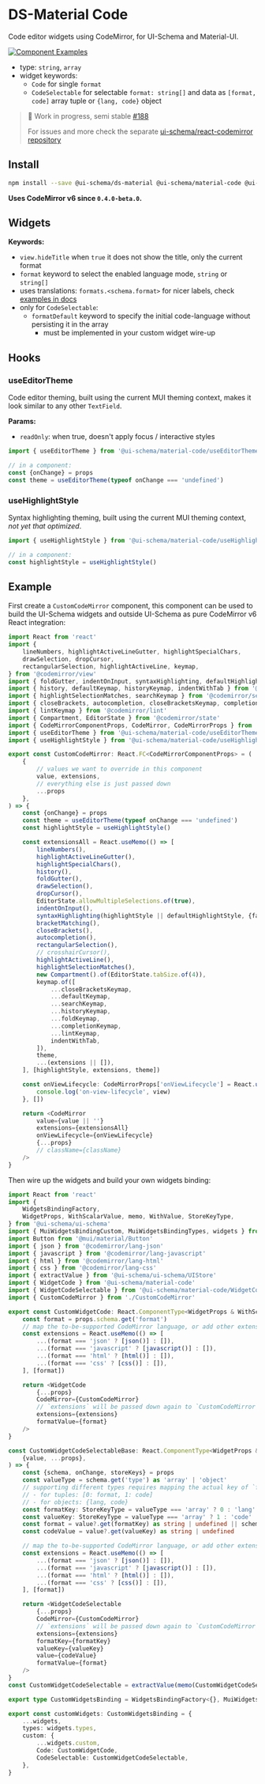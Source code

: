 # DS-Material Code

Code editor widgets using CodeMirror, for UI-Schema and Material-UI.

[![Component Examples](https://img.shields.io/badge/Examples-green?labelColor=1d3d39&color=1a6754&logoColor=ffffff&style=flat-square)](#demo-ui-generator)

- type: `string`, `array`
- widget keywords:
    - `Code` for single `format`
    - `CodeSelectable` for selectable `format: string[]` and data as `[format, code]` array tuple or `{lang, code}` object

>
> 🚧 Work in progress, semi stable [#188](https://github.com/ui-schema/ui-schema/issues/188)
>
> For issues and more check the separate [ui-schema/react-codemirror repository](https://github.com/ui-schema/react-codemirror)

## Install

```bash
npm install --save @ui-schema/ds-material @ui-schema/material-code @ui-schema/kit-codemirror @codemirror/state @codemirror/view @codemirror/language
```

**Uses CodeMirror v6 since `0.4.0-beta.0`.**

## Widgets

**Keywords:**

- `view.hideTitle` when `true` it does not show the title, only the current format
- `format` keyword to select the enabled language mode, `string` or `string[]`
- uses translations: `formats.<schema.format>` for nicer labels, check [examples in docs](https://github.com/ui-schema/ui-schema/blob/master/packages/dictionary/src/en/formats.js)
- only for `CodeSelectable`:
    - `formatDefault` keyword to specify the initial code-language without persisting it in the array
        - must be implemented in your custom widget wire-up

## Hooks

### useEditorTheme

Code editor theming, built using the current MUI theming context, makes it look similar to any other `TextField`.

**Params:**

- `readOnly`: when true, doesn't apply focus / interactive styles

```typescript jsx
import { useEditorTheme } from '@ui-schema/material-code/useEditorTheme'

// in a component:
const {onChange} = props
const theme = useEditorTheme(typeof onChange === 'undefined')
```

### useHighlightStyle

Syntax highlighting theming, built using the current MUI theming context, *not yet that optimized*.

```typescript jsx
import { useHighlightStyle } from '@ui-schema/material-code/useHighlightStyle'

// in a component:
const highlightStyle = useHighlightStyle()
```

## Example

First create a `CustomCodeMirror` component, this component can be used to build the UI-Schema widgets and outside UI-Schema as pure CodeMirror v6 React integration:

```typescript jsx
import React from 'react'
import {
    lineNumbers, highlightActiveLineGutter, highlightSpecialChars,
    drawSelection, dropCursor,
    rectangularSelection, highlightActiveLine, keymap,
} from '@codemirror/view'
import { foldGutter, indentOnInput, syntaxHighlighting, defaultHighlightStyle, bracketMatching, foldKeymap } from '@codemirror/language'
import { history, defaultKeymap, historyKeymap, indentWithTab } from '@codemirror/commands'
import { highlightSelectionMatches, searchKeymap } from '@codemirror/search'
import { closeBrackets, autocompletion, closeBracketsKeymap, completionKeymap } from '@codemirror/autocomplete'
import { lintKeymap } from '@codemirror/lint'
import { Compartment, EditorState } from '@codemirror/state'
import { CodeMirrorComponentProps, CodeMirror, CodeMirrorProps } from '@ui-schema/kit-codemirror/CodeMirror'
import { useEditorTheme } from '@ui-schema/material-code/useEditorTheme'
import { useHighlightStyle } from '@ui-schema/material-code/useHighlightStyle'

export const CustomCodeMirror: React.FC<CodeMirrorComponentProps> = (
    {
        // values we want to override in this component
        value, extensions,
        // everything else is just passed down
        ...props
    },
) => {
    const {onChange} = props
    const theme = useEditorTheme(typeof onChange === 'undefined')
    const highlightStyle = useHighlightStyle()

    const extensionsAll = React.useMemo(() => [
        lineNumbers(),
        highlightActiveLineGutter(),
        highlightSpecialChars(),
        history(),
        foldGutter(),
        drawSelection(),
        dropCursor(),
        EditorState.allowMultipleSelections.of(true),
        indentOnInput(),
        syntaxHighlighting(highlightStyle || defaultHighlightStyle, {fallback: true}),
        bracketMatching(),
        closeBrackets(),
        autocompletion(),
        rectangularSelection(),
        // crosshairCursor(),
        highlightActiveLine(),
        highlightSelectionMatches(),
        new Compartment().of(EditorState.tabSize.of(4)),
        keymap.of([
            ...closeBracketsKeymap,
            ...defaultKeymap,
            ...searchKeymap,
            ...historyKeymap,
            ...foldKeymap,
            ...completionKeymap,
            ...lintKeymap,
            indentWithTab,
        ]),
        theme,
        ...(extensions || []),
    ], [highlightStyle, extensions, theme])

    const onViewLifecycle: CodeMirrorProps['onViewLifecycle'] = React.useCallback((view) => {
        console.log('on-view-lifecycle', view)
    }, [])

    return <CodeMirror
        value={value || ''}
        extensions={extensionsAll}
        onViewLifecycle={onViewLifecycle}
        {...props}
        // className={className}
    />
}
```

Then wire up the widgets and build your own widgets binding:

```typescript jsx
import React from 'react'
import {
    WidgetsBindingFactory,
    WidgetProps, WithScalarValue, memo, WithValue, StoreKeyType,
} from '@ui-schema/ui-schema'
import { MuiWidgetsBindingCustom, MuiWidgetsBindingTypes, widgets } from '@ui-schema/ds-material/BindingType'
import Button from '@mui/material/Button'
import { json } from '@codemirror/lang-json'
import { javascript } from '@codemirror/lang-javascript'
import { html } from '@codemirror/lang-html'
import { css } from '@codemirror/lang-css'
import { extractValue } from '@ui-schema/ui-schema/UIStore'
import { WidgetCode } from '@ui-schema/material-code'
import { WidgetCodeSelectable } from '@ui-schema/material-code/WidgetCodeSelectable'
import { CustomCodeMirror } from './CustomCodeMirror'

export const CustomWidgetCode: React.ComponentType<WidgetProps & WithScalarValue> = (props) => {
    const format = props.schema.get('format')
    // map the to-be-supported CodeMirror language, or add other extensions
    const extensions = React.useMemo(() => [
        ...(format === 'json' ? [json()] : []),
        ...(format === 'javascript' ? [javascript()] : []),
        ...(format === 'html' ? [html()] : []),
        ...(format === 'css' ? [css()] : []),
    ], [format])

    return <WidgetCode
        {...props}
        CodeMirror={CustomCodeMirror}
        // `extensions` will be passed down again to `CustomCodeMirror`
        extensions={extensions}
        formatValue={format}
    />
}

const CustomWidgetCodeSelectableBase: React.ComponentType<WidgetProps & WithValue> = (
    {value, ...props},
) => {
    const {schema, onChange, storeKeys} = props
    const valueType = schema.get('type') as 'array' | 'object'
    // supporting different types requires mapping the actual key of `format` and `value` inside the non-scalar value of this component
    // - for tuples: [0: format, 1: code]
    // - for objects: {lang, code}
    const formatKey: StoreKeyType = valueType === 'array' ? 0 : 'lang'
    const valueKey: StoreKeyType = valueType === 'array' ? 1 : 'code'
    const format = value?.get(formatKey) as string | undefined || schema.get('formatDefault') as string | undefined
    const codeValue = value?.get(valueKey) as string | undefined

    // map the to-be-supported CodeMirror language, or add other extensions
    const extensions = React.useMemo(() => [
        ...(format === 'json' ? [json()] : []),
        ...(format === 'javascript' ? [javascript()] : []),
        ...(format === 'html' ? [html()] : []),
        ...(format === 'css' ? [css()] : []),
    ], [format])

    return <WidgetCodeSelectable
        {...props}
        CodeMirror={CustomCodeMirror}
        // `extensions` will be passed down again to `CustomCodeMirror`
        extensions={extensions}
        formatKey={formatKey}
        valueKey={valueKey}
        value={codeValue}
        formatValue={format}
    />
}
const CustomWidgetCodeSelectable = extractValue(memo(CustomWidgetCodeSelectableBase))

export type CustomWidgetsBinding = WidgetsBindingFactory<{}, MuiWidgetsBindingTypes<{}>, MuiWidgetsBindingCustom<{}>>

export const customWidgets: CustomWidgetsBinding = {
    ...widgets,
    types: widgets.types,
    custom: {
        ...widgets.custom,
        Code: CustomWidgetCode,
        CodeSelectable: CustomWidgetCodeSelectable,
    },
}
```
